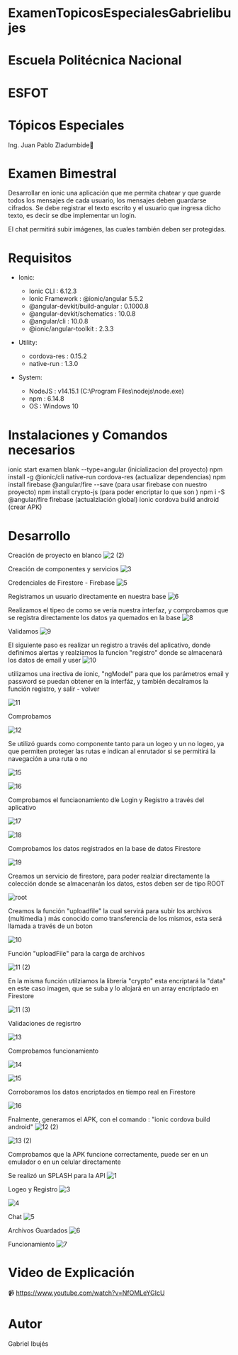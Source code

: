 # ExamenTopicosEspecialesGabrielibujes

# Escuela Politécnica Nacional
# ESFOT
# Tópicos Especiales

Ing. Juan Pablo Zladumbide🧒

# Examen Bimestral
Desarrollar en ionic una aplicación que me permita chatear y que guarde todos los mensajes de cada usuario, los mensajes deben guardarse cifrados. 
Se debe registrar el texto escrito y el usuario que ingresa dicho texto, es decir se dbe implementar un login.

El chat permitirá subir imágenes, las cuales también deben ser protegidas.

# Requisitos

- Ionic:

  - Ionic CLI                     : 6.12.3 
  - Ionic Framework               : @ionic/angular 5.5.2
  - @angular-devkit/build-angular : 0.1000.8
  - @angular-devkit/schematics    : 10.0.8
  - @angular/cli                  : 10.0.8
  - @ionic/angular-toolkit        : 2.3.3

- Utility:

  - cordova-res : 0.15.2
  - native-run  : 1.3.0

- System:

  - NodeJS : v14.15.1 (C:\Program Files\nodejs\node.exe)
  - npm    : 6.14.8
  - OS     : Windows 10
  
# Instalaciones y Comandos necesarios
ionic start examen blank --type=angular (inicializacion del proyecto)
npm install -g @ionic/cli native-run cordova-res   (actualizar dependencias)
npm install firebase @angular/fire --save (para usar firebase con nuestro proyecto)
npm install crypto-js (para poder encriptar lo que son )
npm i -S @angular/fire firebase (actualziación global)
ionic cordova build android (crear APK)

# Desarrollo
Creación de proyecto en blanco
![2 (2)](https://user-images.githubusercontent.com/49683647/104792820-d1551d00-576d-11eb-9c40-b2b455d193bb.png)


Creación de componentes y servicios
![3](https://user-images.githubusercontent.com/49683647/104792834-ddd97580-576d-11eb-8689-682344712dac.PNG)


Credenciales de Firestore - Firebase
![5](https://user-images.githubusercontent.com/49683647/104792883-019cbb80-576e-11eb-9086-6fae9fb2fef0.png)



Registramos un usuario directamente en nuestra base
![6](https://user-images.githubusercontent.com/49683647/104792974-73750500-576e-11eb-9f49-7edfd6325fe3.png)


Realizamos el tipeo de como se vería nuestra interfaz, y comprobamos que se registra directamente los datos ya quemados en la base
![8](https://user-images.githubusercontent.com/49683647/104793124-26ddf980-576f-11eb-91b3-b911e306e37d.png)


Validamos
![9](https://user-images.githubusercontent.com/49683647/104793133-35c4ac00-576f-11eb-9ccd-1c28c6e68a30.png)


El siguiente paso es realizar un registro a través del aplicativo, donde definimos alertas y realziamos la funcion "registro" donde se almacenará los datos de email y user
![10](https://user-images.githubusercontent.com/49683647/104793179-60166980-576f-11eb-9c1c-f0f2b985b809.png)


utilizamos una irectiva de ionic, "ngModel" para que los parámetros email y password se puedan obtener en la interfáz, y también decalramos la función registro, y salir - volver

![11](https://user-images.githubusercontent.com/49683647/104793033-b800a080-576e-11eb-9f02-3e012a0e1d8f.png)


Comprobamos

![12](https://user-images.githubusercontent.com/49683647/104793370-3873d100-5770-11eb-839c-a8220ad7189c.png)


Se utilizó guards como componente tanto para un logeo y un no logeo, ya que permiten proteger las rutas e indican al enrutador si se permitirá la navegación a una ruta o no

![15](https://user-images.githubusercontent.com/49683647/104793322-02365180-5770-11eb-8788-060b654ca572.PNG)


![16](https://user-images.githubusercontent.com/49683647/104793379-49bcdd80-5770-11eb-91f6-d079edfdfb5b.PNG)



Comprobamos el funciaonamiento dle Login y Registro a través del aplicativo

![17](https://user-images.githubusercontent.com/49683647/104793407-69ec9c80-5770-11eb-9783-bda0dc930d0a.png)


![18](https://user-images.githubusercontent.com/49683647/104793413-7244d780-5770-11eb-879f-03a03e620b36.png)



Comprobamos los datos registrados en la base de datos Firestore

![19](https://user-images.githubusercontent.com/49683647/104793425-78d34f00-5770-11eb-8d70-4ec5639c1c86.PNG)


Creamos un servicio de firestore, para poder realziar directamente la colección donde se almacenarán los datos, estos deben ser de tipo ROOT

![root](https://user-images.githubusercontent.com/49683647/104808834-cd99b880-57b6-11eb-8cd4-e314bbd67e9b.PNG)


Creamos la función "uploadfile" la cual servirá para subir los archivos (multimedia ) más conocido como transferencia de los mismos, esta será llamada a través de un boton

![10](https://user-images.githubusercontent.com/49683647/104808937-79db9f00-57b7-11eb-89ba-84bfde8a0b62.png)


Función "uploadFile" para la carga de archivos

![11 (2)](https://user-images.githubusercontent.com/49683647/104808962-a68fb680-57b7-11eb-8af9-0c4510501402.png)


En la misma función utilziamos la librería "crypto" esta encriptará la "data" en este caso imagen, que se suba y lo alojará en un array encriptado en Firestore

![11 (3)](https://user-images.githubusercontent.com/49683647/104808984-e0f95380-57b7-11eb-8928-bf106c56a0fc.png)


Validaciones de regisrtro

![13](https://user-images.githubusercontent.com/49683647/104809037-5c5b0500-57b8-11eb-97c6-0a13858b4ec9.png)


Comprobamos funcionamiento 

![14](https://user-images.githubusercontent.com/49683647/104809066-8c0a0d00-57b8-11eb-9f7a-5fe1983febfe.png)

![15](https://user-images.githubusercontent.com/49683647/104809078-a348fa80-57b8-11eb-8567-1f813e461851.png)


Corroboramos los datos encriptados en tiempo real en Firestore

![16](https://user-images.githubusercontent.com/49683647/104809137-0e92cc80-57b9-11eb-90e6-8fdf894d1f6e.png)


Fnalmente, generamos el APK, con el comando : "ionic cordova build android"
![12 (2)](https://user-images.githubusercontent.com/49683647/104809097-cffd1200-57b8-11eb-8d60-37f291793b21.png)

![13 (2)](https://user-images.githubusercontent.com/49683647/104809111-e4d9a580-57b8-11eb-8207-bbf338cdfb63.png)


Comprobamos que la APK funcione correctamente, puede ser en un emulador o en un celular directamente

Se realizó un SPLASH para la API
![1](https://user-images.githubusercontent.com/49683647/104809218-a4c6f280-57b9-11eb-8d88-352ec931e883.jpeg)


Logeo y Registro
![3](https://user-images.githubusercontent.com/49683647/104809227-b6a89580-57b9-11eb-8a59-f52eb15b869f.jpeg)


![4](https://user-images.githubusercontent.com/49683647/104809230-bd370d00-57b9-11eb-9243-92662780d644.jpeg)


Chat
![5](https://user-images.githubusercontent.com/49683647/104809241-cfb14680-57b9-11eb-9baa-4a8ba7a292e5.jpeg)


Archivos Guardados
![6](https://user-images.githubusercontent.com/49683647/104809246-d8a21800-57b9-11eb-9928-1eb2d7416e5c.jpeg)


Funcionamiento
![7](https://user-images.githubusercontent.com/49683647/104809254-ebb4e800-57b9-11eb-88d5-f7cc2906f0db.jpeg)


# Video de Explicación
📹 https://www.youtube.com/watch?v=NfOMLeYGIcU 

# Autor

Gabriel Ibujés
